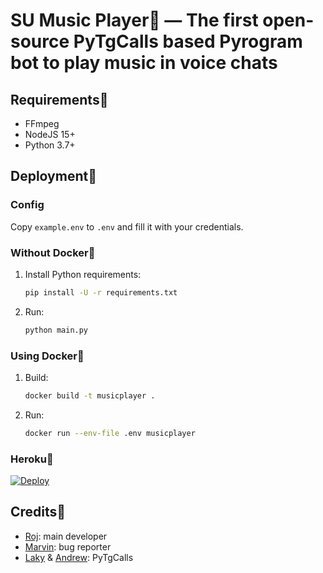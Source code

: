 # SU Music Player🚩 — The first open-source PyTgCalls based Pyrogram bot to play music in voice chats

## Requirements🚩

- FFmpeg
- NodeJS 15+
- Python 3.7+

## Deployment🚩

### Config

Copy `example.env` to `.env` and fill it with your credentials.

### Without Docker🚩

1. Install Python requirements:
   ```bash
   pip install -U -r requirements.txt
   ```
2. Run:
   ```bash
   python main.py
   ```

### Using Docker🚩

1. Build:
   ```bash
   docker build -t musicplayer .
   ```
2. Run:
   ```bash
   docker run --env-file .env musicplayer
   ```

### Heroku🚩
[![Deploy](https://www.herokucdn.com/deploy/button.svg)](https://heroku.com/deploy?template=https://github.com/adi0510/Musicbot/)


## Credits🚩

- [Roj](https://github.com/rojserbest): main developer
- [Marvin](https://github.com/BlackStoneReborn): bug reporter
- [Laky](https://github.com/Laky-64) & [Andrew](https://github.com/AndrewLaneX): PyTgCalls
